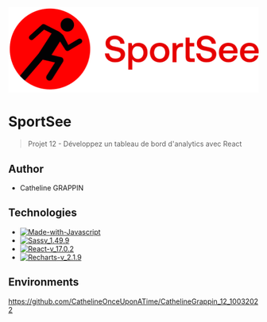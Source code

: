 ![logo-du-projet](https://raw.githubusercontent.com/CathelineOnceUponATime/CathelineGrappin_12_10032022/main/src/assets/logo.png)

# SportSee
> Projet 12 - Développez un tableau de bord d'analytics avec React

## Author 

- Catheline GRAPPIN

## Technologies

- [![Made-with-Javascript](https://img.shields.io/badge/Made%20with-Javascript-green)](https://developer.mozilla.org/fr/docs/Web/JavaScript)
- [![Sassv_1.49.9](https://img.shields.io/badge/Sass-v_1.49.9-ff69b4)](https://sass-lang.com/)
- [![React-v_17.0.2](https://img.shields.io/badge/React-v_17.24.1-blue)](https://fr.reactjs.org/)
- [![Recharts-v_2.1.9](https://img.shields.io/badge/Recharts-v_2.1.9-%2322b5bf)](https://recharts.org/)

## Environments

https://github.com/CathelineOnceUponATime/CathelineGrappin_12_10032022